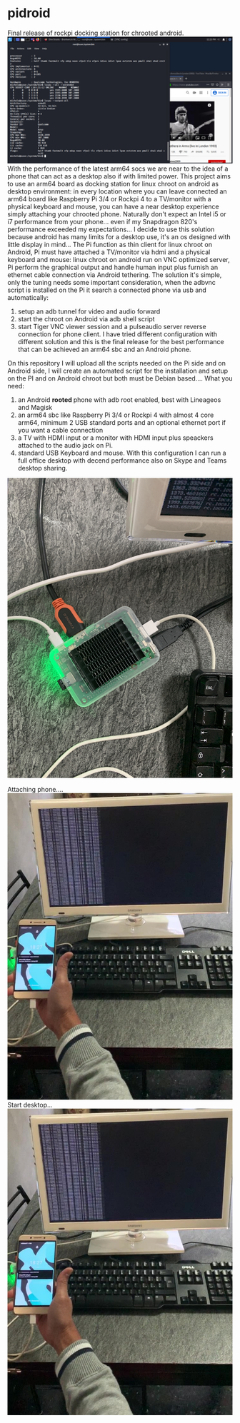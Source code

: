 # pidroid
Final release of rockpi docking station for chrooted android.
<img src="https://github.com/palazzoni/pidroid/blob/master/pidroid.PNG?raw=true">
With the performance of the latest arm64 socs we are near to the idea of a phone that can act as a  desktop also if with limited power.
This project aims to use an arm64 board as docking station for linux chroot on android as desktop environment: in every location where you can leave connected an arm64 board like  Raspberry Pi 3/4 or Rockpi 4 to a TV/monitor with a physical keyboard and mouse, you can have a near desktop experience simply attaching your chrooted phone.
Naturally don't expect an Intel i5 or i7 performance from your phone... even if my Snapdragon 820's performance exceeded my expectations... 
I decide to use this solution because android has many limits for a desktop use, it's an os designed with little display in mind... 
The Pi function as thin client for linux chroot on Android, Pi must have attached a TV/monitor via hdmi and a physical keyboard and mouse: linux chroot on android run on VNC optimized server, Pi perform the graphical output and handle human input plus furnish an ethernet cable connection via Android tethering.
The solution it's simple, only the tuning needs some important consideration, when the adbvnc script is installed on the Pi it search a connected phone via usb and automatically:
1. setup an adb tunnel for video and audio forward
2. start the chroot on Android via adb shell script
3. start Tiger VNC viewer session and a pulseaudio server reverse connection for phone client.
I have tried different configuration with different solution and this is the final release for the best performance that can be achieved an arm64 sbc and an Android phone.

On this repository I will upload all the scripts needed on the Pi side and on Android side, I will create an automated script for the installation and setup on the PI and on Android chroot but both must be Debian based.... 
What you need:
1. an Android <b> rooted </b> phone with adb root enabled, best with Lineageos and Magisk 
2. an arm64 sbc like Raspberry Pi 3/4 or Rockpi 4 with almost 4 core arm64, minimum 2 USB standard ports and an optional ethernet port if you want a cable connection
3. a TV with HDMI input or a monitor with HDMI input plus speackers attached to the audio jack on Pi.
4. standard USB Keyboard and mouse.
With this configuration I can run a full office desktop with decend performance also on Skype and Teams desktop sharing.
<img src="https://github.com/palazzoni/pidroid/blob/master/rockpi4a.png?raw=true">

Attaching phone....
<a href="#"><img src="https://github.com/palazzoni/pidroid/blob/master/IMG_5795_Moment.png?raw=true"></a>
Start desktop...
<a href="#"><img src="https://github.com/palazzoni/pidroid/blob/master/IMG_5795_Moment.png?raw=true"></a>
